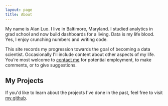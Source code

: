 ```yaml
---
layout: page
title: About
---
```


My name is Alan Luo. I live in Baltimore, Maryland. I studied analytics in grad school and now build dashboards for a living. Data is my life blood. Yes, I enjoy crunching numbers and writing code.

This site records my progression towards the goal of becoming a data scientist. Occasionally I'll include content about other aspects of my life. You’re most welcome to [contact me](mailto:alan_l@datamanju.com) for potential employment, to make comments, or to give suggestions.

## My Projects
If you'd like to learn about the projects I've done in the past, feel free to visit [my github](https://github.com/datamanju).
